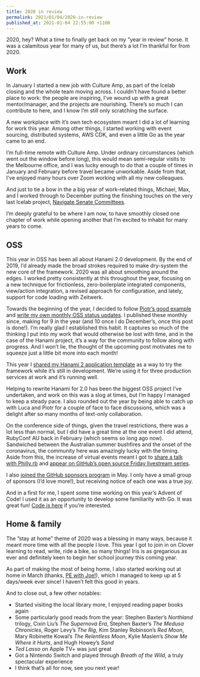 ```yaml
---
title: 2020 in review
permalink: 2021/01/04/2020-in-review
published_at: 2021-01-04 22:55:00 +1100
---
```


2020, hey? What a time to finally get back on my ”year in review” horse. It was a calamitous year for many of us, but there’s a lot I’m thankful for from 2020.

## Work

In January I started a new job with Culture Amp, as part of the Icelab closing and the whole team moving across. I couldn’t have found a better place to work: the people are inspiring, I've wound up with a great mentor/manager, and the projects are nourishing. There’s so much I can contribute to here, and I know I’m still only scratching the surface.

A new workplace with it’s own tech ecosystem meant I did a lot of learning for work this year. Among other things, I started working with event sourcing, distributed systems, AWS CDK, and even a little Go as the year came to an end.

I’m full-time remote with Culture Amp. Under ordinary circumstances (which went out the window before long), this would mean semi-regular visits to the Melbourne office, and I was lucky enough to do that a couple of times in January and February before travel became unworkable. Aside from that, I’ve enjoyed many hours over Zoom working with all my new colleagues.

And just to tie a bow in the a big year of work-related things, Michael, Max, and I worked through to December putting the finishing touches on the very last Icelab project, [Navigate Senate Committees](http://navigatesenatecommittees.senate.gov.au).

I’m deeply grateful to be where I am now, to have smoothly closed one chapter of work while opening another that I’m excited to inhabit for many years to come.

## OSS

This year in OSS has been all about Hanami 2.0 development. By the end of 2019, I’d already made the broad strokes required to make dry-system the new core of the framework. 2020 was all about smoothing around the edges. I worked pretty consistently at this throughout the year, focusing on a new technique for frictionless, zero-boilerplate integrated components, view/action integration, a revised approach for configuration, and lately, support for code loading with Zeitwerk.

Towards the beginning of the year, I decided to follow [Piotr’s good example](https://solnic.codes/2020/03/02/open-source-status-update/) and [write my own monthly OSS status updates](/writing/2020/03/27/open-source-status-update-march-2020/). I published these monthly since, making for 9 in the year (and 10 once I do December’s, once this post is done!). I’m really glad I established this habit. It captures so much of the thinking I put into my work that would otherwise be lost with time, and in the case of the Hanami project, it’s a way for the community to follow along with progress. And I won’t lie, the thought of the upcoming post motivates me to squeeze just a little bit more into each month!

This year I [shared my Hanami 2 application template](/writing/2020/05/07/sharing-my-hanami-2-application-template/) as a way to try the framework while it’s still in development. We’re using it for three production services at work and it’s running well.

Helping to rewrite Hanami for 2.0 has been the biggest OSS project I’ve undertaken, and work on this was a slog at times, but I’m happy I managed to keep a steady pace. I also rounded out the year by being able to catch up with Luca and Piotr for a couple of face to face discussions, which was a delight after so many months of text-only collaboration.

On the conference side of things, given the travel restrictions, there was a lot less than normal, but I did have a great time at the one event I did attend, RubyConf AU back in February (which seems so long ago now). Sandwiched between the Australian summer bushfires and the onset of the coronavirus, the community here was amazingly lucky with the timing. Aside from this, the increase of virtual events meant I got to [share a talk with Philly.rb](/2020/07/14/philly-rb-talk-on-hanami-view-2-0) and [appear on GitHub’s open source Friday livestream series](/writing/2020/05/21/interviewed-on-githubs-open-source-friday-video-series/).

I also [joined the GitHub sponsors program](https://github.com/sponsors/timriley) in May. I only have a small group of sponsors (I’d love more!), but receiving notice of each one was a true joy.

And in a first for me, I spent some time working on this year’s Advent of Code! I used it as an opportunity to develop some familiarity with Go. It was great fun! [Code is here](https://github.com/timriley/aoc2020) if you’re interested.

## Home & family

The ”stay at home” theme of 2020 was a blessing in many ways, because it meant more time with all the people I love. This year I got to join in on Clover learning to read, write, ride a bike, so many things! Iris is as gregarious as ever and definitely keen to begin her school journey this coming year.

As part of making the most of being home, I also started working out at home in March (thanks, [PE with Joe!](https://www.youtube.com/user/thebodycoach1)), which I managed to keep up at 5 days/week ever since! I haven’t felt this good in years.

And to close out, a few other notables:

- Started visiting the local library more, I enjoyed reading paper books again
- Some particularly good reads from the year: Stephen Baxter’s _Northland_ trilogy, Cixin Liu’s _The Supernova Era_, Stephen Baxter’s _The Medusa Chronicles_, Roger Levy’s _The Rig_, Kim Stanley Robinson’s _Red Moon_, Mary Robinette Kowal’s _The Relentless Moon_, Kylie Maslen’s _Show Me Where it Hurts_, and Hugh Howey’s _Sand_
- _Ted Lasso_ on Apple TV+ was just great
- Got a Nintendo Switch and played through _Breath of the Wild_, a truly spectacular experience
- I think that’s all for now, see you next year!

